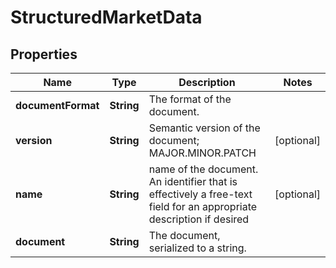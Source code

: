 

# StructuredMarketData

## Properties

Name | Type | Description | Notes
------------ | ------------- | ------------- | -------------
**documentFormat** | **String** | The format of the document. | 
**version** | **String** | Semantic version of the document; MAJOR.MINOR.PATCH |  [optional]
**name** | **String** | name of the document. An identifier that is effectively a free-text field for an appropriate description if desired |  [optional]
**document** | **String** | The document, serialized to a string. | 



